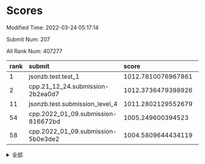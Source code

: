# Scores

Modified Time: 2022-03-24 05:17:14

Submit Num: 207

All Rank Num: 407277

| rank |               submit               |       score        |       sigma        | pk_num |
| :--- | :--------------------------------- | :----------------- | :----------------- | :----- |
| 1    | jsonzb.test.test_1                 | 1012.7810076967861 | 0.8039447645988776 | 7870   |
| 2    | cpp.21_12_24.submission-2b2ea0d7   | 1012.3736479398926 | 0.7922842700568713 | 7869   |
| 11   | jsonzb.test.submission_level_4     | 1011.2802129552679 | 0.7672303747358127 | 7866   |
| 54   | cpp.2022_01_09.submission-816672bd | 1005.249600394523  | 0.7269586774336733 | 7870   |
| 58   | cpp.2022_01_09.submission-5b0e3de2 | 1004.5809644434119 | 0.7215851310813575 | 7869   |


<details>
<summary>全部</summary>

| rank |                 submit                 |       score        |       sigma        | pk_num |
| :--- | :------------------------------------- | :----------------- | :----------------- | :----- |
| 1    | jsonzb.test.test_1                     | 1012.7810076967861 | 0.8039447645988776 | 7870   |
| 2    | cpp.21_12_24.submission-2b2ea0d7       | 1012.3736479398926 | 0.7922842700568713 | 7869   |
| 3    | gobigger.level_3.submission_level_3_25 | 1011.6367558183578 | 0.7962627385184928 | 7869   |
| 4    | gobigger.level_3.submission_level_3_21 | 1011.6146055755526 | 0.7699323162834254 | 7871   |
| 5    | gobigger.level_3.submission_level_3_38 | 1011.5769612595734 | 0.7915241998132831 | 7873   |
| 6    | gobigger.level_3.submission_level_3_33 | 1011.5304340213194 | 0.7828557423134616 | 7873   |
| 7    | gobigger.level_3.submission_level_3_12 | 1011.5085090937808 | 0.7536800274971812 | 7873   |
| 8    | gobigger.level_3.submission_level_3_47 | 1011.4415618854985 | 0.7643088936065017 | 7871   |
| 9    | gobigger.level_3.submission_level_3_0  | 1011.3837691753799 | 0.770434046744328  | 7871   |
| 10   | gobigger.level_3.submission_level_3_28 | 1011.2863458920805 | 0.759990535117214  | 7873   |
| 11   | jsonzb.test.submission_level_4         | 1011.2802129552679 | 0.7672303747358127 | 7866   |
| 12   | gobigger.level_3.submission_level_3_36 | 1011.1900662982099 | 0.7721607704464954 | 7876   |
| 13   | gobigger.level_3.submission_level_3_26 | 1011.1230146156552 | 0.7708824010602401 | 7872   |
| 14   | gobigger.level_3.submission_level_3_15 | 1010.9575290309689 | 0.7755230136294862 | 7871   |
| 15   | gobigger.level_3.submission_level_3_42 | 1010.8155835225824 | 0.7477288358513644 | 7872   |
| 16   | gobigger.level_3.submission_level_3_1  | 1010.7699973770103 | 0.7750743349022092 | 7870   |
| 17   | gobigger.level_3.submission_level_3_22 | 1010.7022571364633 | 0.7778379096443436 | 7872   |
| 18   | gobigger.level_3.submission_level_3_27 | 1010.6723099532401 | 0.7664380357349938 | 7870   |
| 19   | gobigger.level_3.submission_level_3_11 | 1010.4657468911754 | 0.7502521675250463 | 7868   |
| 20   | gobigger.level_3.submission_level_3_24 | 1010.4613155890381 | 0.7827751235304625 | 7870   |
| 21   | gobigger.level_3.submission_level_3_19 | 1010.352885358553  | 0.7655453185764127 | 7871   |
| 22   | gobigger.level_3.submission_level_3_29 | 1010.0641187909207 | 0.7733833097336666 | 7872   |
| 23   | gobigger.level_3.submission_level_3_18 | 1010.0398914393187 | 0.7557467674257238 | 7864   |
| 24   | gobigger.level_3.submission_level_3_2  | 1010.03109802983   | 0.7546374798011983 | 7871   |
| 25   | gobigger.level_3.submission_level_3_41 | 1009.9914819592032 | 0.7739550291463984 | 7874   |
| 26   | gobigger.level_3.submission_level_3_45 | 1009.9141405494172 | 0.7503234516041252 | 7870   |
| 27   | gobigger.level_3.submission_level_3_13 | 1009.833204898677  | 0.7556947919857668 | 7873   |
| 28   | gobigger.level_3.submission_level_3_5  | 1009.8189901842529 | 0.7396086674027477 | 7872   |
| 29   | gobigger.level_3.submission_level_3_49 | 1009.8136679189237 | 0.7596342629584182 | 7870   |
| 30   | gobigger.level_3.submission_level_3_17 | 1009.74884070182   | 0.741933910241457  | 7871   |
| 31   | gobigger.level_3.submission_level_3_34 | 1009.7303985555676 | 0.75042211618239   | 7871   |
| 32   | gobigger.level_3.submission_level_3_20 | 1009.6745169416853 | 0.7511349584572269 | 7871   |
| 33   | gobigger.level_3.submission_level_3_3  | 1009.6140215036814 | 0.7480720373554763 | 7864   |
| 34   | gobigger.level_3.submission_level_3_48 | 1009.54668822934   | 0.7509643050242065 | 7873   |
| 35   | gobigger.level_3.submission_level_3_6  | 1009.3999819453232 | 0.7610346646388162 | 7872   |
| 36   | gobigger.level_3.submission_level_3_35 | 1009.3786162878571 | 0.7333268977986339 | 7874   |
| 37   | gobigger.level_3.submission_level_3_44 | 1009.3782867675214 | 0.7564788451150907 | 7866   |
| 38   | gobigger.level_3.submission_level_3_4  | 1009.3198158242703 | 0.7532650257976662 | 7874   |
| 39   | gobigger.level_3.submission_level_3_46 | 1009.2918760925323 | 0.7627216725125051 | 7870   |
| 40   | gobigger.level_3.submission_level_3_37 | 1009.2440426290842 | 0.7339256004497902 | 7873   |
| 41   | gobigger.level_3.submission_level_3_9  | 1009.1594106576006 | 0.7421432696320635 | 7871   |
| 42   | gobigger.level_3.submission_level_3_43 | 1009.1504115118921 | 0.7427919979894957 | 7873   |
| 43   | gobigger.level_3.submission_level_3_14 | 1009.1056815011474 | 0.7477539738600248 | 7866   |
| 44   | gobigger.level_3.submission_level_3_16 | 1009.0305418885707 | 0.7593403474665578 | 7869   |
| 45   | gobigger.level_3.submission_level_3_8  | 1008.9576445963726 | 0.7373586408059487 | 7874   |
| 46   | gobigger.level_3.submission_level_3_39 | 1008.8847827293862 | 0.715536200415917  | 7872   |
| 47   | gobigger.level_3.submission_level_3_23 | 1008.8080213503187 | 0.7366645022936673 | 7869   |
| 48   | gobigger.level_3.submission_level_3_40 | 1008.4857281197225 | 0.7468298893832089 | 7873   |
| 49   | gobigger.level_3.submission_level_3_7  | 1008.4365020035306 | 0.7522361014607802 | 7872   |
| 50   | gobigger.level_3.submission_level_3_31 | 1008.2568113426428 | 0.7377411944375075 | 7870   |
| 51   | gobigger.level_3.submission_level_3_32 | 1007.9757505927346 | 0.7349131122346422 | 7873   |
| 52   | gobigger.level_3.submission_level_3_10 | 1007.9516965549535 | 0.739544788093523  | 7872   |
| 53   | gobigger.level_3.submission_level_3_30 | 1007.3059806401736 | 0.7233954895747704 | 7873   |
| 54   | cpp.2022_01_09.submission-816672bd     | 1005.249600394523  | 0.7269586774336733 | 7870   |
| 55   | gobigger.level_1.submission_level_1_49 | 1004.9148300135062 | 0.7208714624903412 | 7870   |
| 56   | gobigger.level_1.submission_level_1_10 | 1004.912938889618  | 0.7174070480979889 | 7871   |
| 57   | gobigger.level_1.submission_level_1_3  | 1004.6310013062824 | 0.7126726234323776 | 7869   |
| 58   | cpp.2022_01_09.submission-5b0e3de2     | 1004.5809644434119 | 0.7215851310813575 | 7869   |
| 59   | gobigger.level_1.submission_level_1_20 | 1004.3916874523383 | 0.7138652176460539 | 7871   |
| 60   | gobigger.level_1.submission_level_1_29 | 1004.2938506881259 | 0.7128261396990676 | 7872   |
| 61   | gobigger.level_1.submission_level_1_11 | 1004.2534826045038 | 0.7391441898214962 | 7871   |
| 62   | gobigger.level_1.submission_level_1_23 | 1004.2333949042371 | 0.7162939381436806 | 7867   |
| 63   | gobigger.level_1.submission_level_1_14 | 1004.1963506032736 | 0.7264396039613998 | 7871   |
| 64   | gobigger.level_1.submission_level_1_16 | 1004.1705981059157 | 0.7099272487264305 | 7868   |
| 65   | gobigger.level_1.submission_level_1_41 | 1004.017498646171  | 0.7198154608125107 | 7869   |
| 66   | gobigger.level_1.submission_level_1_34 | 1004.0057592550149 | 0.7120553862259393 | 7872   |
| 67   | gobigger.level_1.submission_level_1_30 | 1003.8755237098618 | 0.717641193491878  | 7868   |
| 68   | gobigger.level_1.submission_level_1_37 | 1003.8685189203644 | 0.7150148001692771 | 7866   |
| 69   | gobigger.level_1.submission_level_1_24 | 1003.8543200122166 | 0.7213454544031478 | 7870   |
| 70   | gobigger.level_1.submission_level_1_31 | 1003.8482441552763 | 0.6994472942090592 | 7872   |
| 71   | gobigger.level_1.submission_level_1_36 | 1003.8460790598992 | 0.7137927667684973 | 7871   |
| 72   | gobigger.level_1.submission_level_1_22 | 1003.7700466119979 | 0.7150525036569609 | 7871   |
| 73   | gobigger.level_1.submission_level_1_48 | 1003.7563935371242 | 0.7229034304216176 | 7869   |
| 74   | gobigger.level_1.submission_level_1_18 | 1003.734171416835  | 0.7107049881267432 | 7871   |
| 75   | gobigger.level_1.submission_level_1_19 | 1003.6910930603905 | 0.7036281170572246 | 7873   |
| 76   | gobigger.level_1.submission_level_1_1  | 1003.6756186444896 | 0.7152389445425518 | 7870   |
| 77   | gobigger.level_1.submission_level_1_6  | 1003.5490802363197 | 0.7150127724726228 | 7874   |
| 78   | gobigger.level_1.submission_level_1_13 | 1003.5116483145947 | 0.7160353197344214 | 7870   |
| 79   | gobigger.level_1.submission_level_1_42 | 1003.4344223833383 | 0.7142447950747941 | 7869   |
| 80   | gobigger.level_1.submission_level_1_12 | 1003.430400994816  | 0.710027194002898  | 7867   |
| 81   | gobigger.level_1.submission_level_1_5  | 1003.4090688158839 | 0.7164303474220539 | 7867   |
| 82   | gobigger.level_1.submission_level_1_2  | 1003.2549296111954 | 0.7178741889219765 | 7873   |
| 83   | gobigger.level_1.submission_level_1_40 | 1003.1275414643465 | 0.7308176952992897 | 7871   |
| 84   | gobigger.level_1.submission_level_1_43 | 1003.1044625867937 | 0.7146884889671209 | 7865   |
| 85   | gobigger.level_1.submission_level_1_17 | 1003.0134043615896 | 0.7096846703355189 | 7866   |
| 86   | gobigger.level_1.submission_level_1_8  | 1002.9969237398458 | 0.7205683138096953 | 7865   |
| 87   | gobigger.level_1.submission_level_1_38 | 1002.9522667791214 | 0.7227007890437336 | 7869   |
| 88   | gobigger.level_1.submission_level_1_45 | 1002.9108254054995 | 0.7307274136587026 | 7869   |
| 89   | gobigger.level_1.submission_level_1_21 | 1002.9011428769217 | 0.7228935339345595 | 7870   |
| 90   | gobigger.level_1.submission_level_1_4  | 1002.8699189533232 | 0.7229270248983088 | 7873   |
| 91   | gobigger.level_1.submission_level_1_44 | 1002.8274956422513 | 0.7101243990431616 | 7867   |
| 92   | gobigger.level_1.submission_level_1_35 | 1002.8087459002619 | 0.7126208140150175 | 7869   |
| 93   | gobigger.level_1.submission_level_1_25 | 1002.7256053447255 | 0.7169445261702321 | 7871   |
| 94   | gobigger.level_1.submission_level_1_39 | 1002.5472580621993 | 0.7227242864972466 | 7866   |
| 95   | gobigger.level_1.submission_level_1_9  | 1002.5433120017066 | 0.7054771017655312 | 7869   |
| 96   | gobigger.level_1.submission_level_1_47 | 1002.5393252307372 | 0.7123988149586883 | 7867   |
| 97   | gobigger.level_1.submission_level_1_26 | 1002.5026224856839 | 0.7092005417167632 | 7870   |
| 98   | gobigger.level_1.submission_level_1_0  | 1002.4088804625387 | 0.7037701990570358 | 7874   |
| 99   | gobigger.level_1.submission_level_1_46 | 1002.2613654992606 | 0.702469701828495  | 7868   |
| 100  | gobigger.level_1.submission_level_1_27 | 1002.1960565881413 | 0.720949697182494  | 7874   |
| 101  | gobigger.level_1.submission_level_1_15 | 1002.120872154049  | 0.713786428161478  | 7867   |
| 102  | gobigger.level_1.submission_level_1_32 | 1002.0771647003071 | 0.7053897381627193 | 7871   |
| 103  | gobigger.level_1.submission_level_1_7  | 1002.0702050800581 | 0.7130533785252395 | 7866   |
| 104  | gobigger.level_1.submission_level_1_33 | 1001.9936490284814 | 0.7068849238526853 | 7867   |
| 105  | gobigger.level_1.submission_level_1_28 | 1001.6343893129189 | 0.706899535366108  | 7873   |
| 106  | gobigger.random.submission_random_33   | 997.7519611749995  | 0.7061261680061093 | 7871   |
| 107  | gobigger.random.submission_random_21   | 996.8512163701934  | 0.7163319892373654 | 7868   |
| 108  | gobigger.random.submission_random_26   | 996.7937883293707  | 0.7271841882631898 | 7869   |
| 109  | gobigger.random.submission_random_37   | 996.7936795110609  | 0.7067255463138075 | 7868   |
| 110  | gobigger.random.submission_random_0    | 996.7595545220493  | 0.7037171384432719 | 7873   |
| 111  | gobigger.random.submission_random_32   | 996.7242262550806  | 0.7164586259188399 | 7870   |
| 112  | gobigger.random.submission_random_25   | 996.6910665834968  | 0.7060791726839318 | 7866   |
| 113  | gobigger.random.submission_random_35   | 996.5313645303316  | 0.7019382814387555 | 7872   |
| 114  | gobigger.random.submission_random_6    | 996.5185450687591  | 0.7167800824249305 | 7871   |
| 115  | gobigger.random.submission_random_9    | 996.4266775005765  | 0.716379558230901  | 7866   |
| 116  | gobigger.random.submission_random_14   | 996.4167341779047  | 0.7191153968738255 | 7874   |
| 117  | gobigger.random.submission_random_29   | 996.3955232974095  | 0.7080394839746019 | 7865   |
| 118  | gobigger.random.submission_random_2    | 996.383402786876   | 0.7072692141834008 | 7869   |
| 119  | gobigger.random.submission_random_40   | 996.3567416874882  | 0.7065999280882226 | 7868   |
| 120  | gobigger.random.submission_random_27   | 996.1995840334325  | 0.7153277689515636 | 7868   |
| 121  | gobigger.random.submission_random_1    | 996.1700051674129  | 0.7151215264018816 | 7866   |
| 122  | gobigger.random.submission_random_49   | 996.1661373849109  | 0.7156056010728158 | 7871   |
| 123  | gobigger.random.submission_random_20   | 996.1581023171022  | 0.714639189583466  | 7870   |
| 124  | gobigger.random.submission_random_44   | 996.134464302235   | 0.7140031214550874 | 7870   |
| 125  | gobigger.random.submission_random_5    | 996.1273764531018  | 0.7150661656132775 | 7869   |
| 126  | gobigger.random.submission_random_28   | 996.1119841020668  | 0.7058318000686489 | 7874   |
| 127  | gobigger.random.submission_random_23   | 996.089535108575   | 0.6983310757458431 | 7870   |
| 128  | gobigger.random.submission_random_34   | 996.0602606238406  | 0.7121908977897323 | 7867   |
| 129  | gobigger.random.submission_random_11   | 996.0391047643386  | 0.7126860171287516 | 7867   |
| 130  | gobigger.random.submission_random_30   | 996.017749660983   | 0.7137638320966466 | 7873   |
| 131  | gobigger.random.submission_random_7    | 995.9905655147664  | 0.7096219903096219 | 7866   |
| 132  | gobigger.random.submission_random_3    | 995.952155764742   | 0.7167926751491676 | 7869   |
| 133  | gobigger.random.submission_random_42   | 995.9421159912594  | 0.7261793682890807 | 7874   |
| 134  | gobigger.random.submission_random_46   | 995.8100805027648  | 0.7145863895014869 | 7871   |
| 135  | gobigger.random.submission_random_8    | 995.8089217284893  | 0.7118636463670763 | 7868   |
| 136  | gobigger.random.submission_random_19   | 995.794711320974   | 0.7106792771283281 | 7867   |
| 137  | gobigger.random.submission_random_13   | 995.7350827408326  | 0.722060143357439  | 7870   |
| 138  | gobigger.random.submission_random_43   | 995.5947694120673  | 0.7121812299152842 | 7873   |
| 139  | gobigger.random.submission_random_17   | 995.5226230067641  | 0.7123134194396349 | 7870   |
| 140  | gobigger.random.submission_random_41   | 995.4986188568224  | 0.7104736442249836 | 7871   |
| 141  | gobigger.random.submission_random_15   | 995.4446227956506  | 0.7177286961537844 | 7870   |
| 142  | gobigger.random.submission_random_47   | 995.4277595766252  | 0.719730014086841  | 7870   |
| 143  | gobigger.random.submission_random_12   | 995.4158492396648  | 0.7163996817412965 | 7871   |
| 144  | gobigger.random.submission_random_39   | 995.4045185216448  | 0.7296875764084425 | 7871   |
| 145  | gobigger.random.submission_random_45   | 995.3501826743094  | 0.7155979268632783 | 7875   |
| 146  | gobigger.random.submission_random_18   | 995.3353613479851  | 0.7021711930112745 | 7867   |
| 147  | gobigger.random.submission_random_38   | 995.3237699849946  | 0.7104330310598199 | 7865   |
| 148  | gobigger.random.submission_random_4    | 995.3234778529963  | 0.7198512291411105 | 7870   |
| 149  | gobigger.random.submission_random_48   | 995.2404659900683  | 0.7215269787209034 | 7872   |
| 150  | gobigger.random.submission_random_22   | 995.0763114181696  | 0.7110679916790278 | 7869   |
| 151  | gobigger.random.submission_random_36   | 995.0339225690407  | 0.7217900719907401 | 7870   |
| 152  | gobigger.random.submission_random_16   | 994.9778255115062  | 0.7135884724570655 | 7871   |
| 153  | gobigger.random.submission_random_24   | 994.930211314605   | 0.7097764409238053 | 7874   |
| 154  | gobigger.random.submission_random_31   | 994.7834008151316  | 0.7102453278303136 | 7870   |
| 155  | gobigger.random.submission_random_10   | 994.5374865678664  | 0.7199666936691065 | 7867   |
| 156  | gobigger.level_2.submission_level_2_44 | 994.040990184637   | 0.7297552284075375 | 7867   |
| 157  | gobigger.level_2.submission_level_2_6  | 993.7875607893836  | 0.7238848662809299 | 7866   |
| 158  | gobigger.level_2.submission_level_2_49 | 993.4520245938239  | 0.7371370917807203 | 7872   |
| 159  | gobigger.level_2.submission_level_2_11 | 993.3674200305321  | 0.7356343469270712 | 7871   |
| 160  | gobigger.level_2.submission_level_2_25 | 993.285145258131   | 0.7231998213860547 | 7875   |
| 161  | gobigger.level_2.submission_level_2_19 | 993.2793570003378  | 0.7379020560684956 | 7869   |
| 162  | gobigger.level_2.submission_level_2_48 | 993.2112547572591  | 0.7195062881840609 | 7864   |
| 163  | gobigger.level_2.submission_level_2_18 | 993.0729726422433  | 0.744068413024461  | 7873   |
| 164  | gobigger.level_2.submission_level_2_47 | 993.019584475778   | 0.7441623932894162 | 7868   |
| 165  | gobigger.level_2.submission_level_2_32 | 992.9751422849788  | 0.7354251941211655 | 7867   |
| 166  | gobigger.level_2.submission_level_2_27 | 992.9155461636354  | 0.719327986443463  | 7869   |
| 167  | gobigger.level_2.submission_level_2_0  | 992.8888101322943  | 0.7422949552514494 | 7869   |
| 168  | gobigger.level_2.submission_level_2_45 | 992.850797533081   | 0.7442118822116495 | 7873   |
| 169  | gobigger.level_2.submission_level_2_13 | 992.7802225727157  | 0.7353645324230663 | 7871   |
| 170  | gobigger.level_2.submission_level_2_9  | 992.7214138327034  | 0.7482583714865243 | 7865   |
| 171  | gobigger.level_2.submission_level_2_24 | 992.6937886854586  | 0.7367678873294496 | 7869   |
| 172  | gobigger.level_2.submission_level_2_4  | 992.6809879686903  | 0.7288573442900544 | 7873   |
| 173  | gobigger.level_2.submission_level_2_22 | 992.5865341955288  | 0.7454921939846882 | 7872   |
| 174  | gobigger.level_2.submission_level_2_17 | 992.5763885530354  | 0.7299078585498242 | 7871   |
| 175  | gobigger.level_2.submission_level_2_40 | 992.4962186316691  | 0.7506349358650377 | 7872   |
| 176  | gobigger.level_2.submission_level_2_2  | 992.4841078162824  | 0.7348981472008131 | 7864   |
| 177  | gobigger.level_2.submission_level_2_1  | 992.3403417724103  | 0.7396469085856571 | 7872   |
| 178  | gobigger.level_2.submission_level_2_36 | 992.329423261758   | 0.7461156037145683 | 7870   |
| 179  | gobigger.level_2.submission_level_2_38 | 992.3039577908773  | 0.7353143091737121 | 7870   |
| 180  | gobigger.level_2.submission_level_2_3  | 992.300808768572   | 0.7469978047218528 | 7874   |
| 181  | gobigger.level_2.submission_level_2_26 | 992.2647131992143  | 0.744471639699702  | 7873   |
| 182  | gobigger.level_2.submission_level_2_31 | 992.2491076073385  | 0.7342386153331547 | 7867   |
| 183  | gobigger.level_2.submission_level_2_14 | 992.1599698232277  | 0.7699315989816564 | 7869   |
| 184  | gobigger.level_2.submission_level_2_8  | 992.1255821430941  | 0.7429535683780221 | 7871   |
| 185  | gobigger.level_2.submission_level_2_5  | 992.0190683553406  | 0.7362398964597383 | 7868   |
| 186  | gobigger.level_2.submission_level_2_20 | 992.0099636396238  | 0.7423698191434267 | 7870   |
| 187  | gobigger.level_2.submission_level_2_41 | 992.0051516251751  | 0.7393719190570248 | 7865   |
| 188  | gobigger.level_2.submission_level_2_37 | 992.0007679713971  | 0.7451971844370812 | 7870   |
| 189  | gobigger.level_2.submission_level_2_43 | 991.9913527449207  | 0.7374731604836409 | 7869   |
| 190  | gobigger.level_2.submission_level_2_46 | 991.9725663555888  | 0.7511312361843804 | 7872   |
| 191  | gobigger.level_2.submission_level_2_29 | 991.8858581800974  | 0.7427544612017182 | 7874   |
| 192  | gobigger.level_2.submission_level_2_33 | 991.8185215130223  | 0.7339697687559313 | 7870   |
| 193  | gobigger.level_2.submission_level_2_10 | 991.7902499322543  | 0.7454487405087886 | 7873   |
| 194  | gobigger.level_2.submission_level_2_34 | 991.7682745157643  | 0.7240425242113158 | 7864   |
| 195  | gobigger.level_2.submission_level_2_35 | 991.6826325911838  | 0.7464487211337798 | 7870   |
| 196  | gobigger.level_2.submission_level_2_23 | 991.6139201678847  | 0.7441823381675504 | 7872   |
| 197  | gobigger.level_2.submission_level_2_39 | 991.4978823520402  | 0.7562310227793939 | 7872   |
| 198  | gobigger.level_2.submission_level_2_30 | 991.4395401663837  | 0.7473016689112015 | 7867   |
| 199  | gobigger.level_2.submission_level_2_21 | 991.3675787347883  | 0.7530016311369512 | 7870   |
| 200  | gobigger.level_2.submission_level_2_42 | 991.3422658067697  | 0.7496113260618315 | 7872   |
| 201  | gobigger.level_2.submission_level_2_15 | 991.3102394466606  | 0.7469249187205025 | 7869   |
| 202  | gobigger.level_2.submission_level_2_7  | 991.287353892029   | 0.7597378631286245 | 7870   |
| 203  | gobigger.level_2.submission_level_2_16 | 991.2749835380448  | 0.7539533316562741 | 7874   |
| 204  | gobigger.level_2.submission_level_2_28 | 990.9027761727292  | 0.7647083951222963 | 7872   |
| 205  | gobigger.level_2.submission_level_2_12 | 990.8396926237152  | 0.7665889567662201 | 7875   |
| 206  | gobigger.none.submission_none_0        | 978.5056490881484  | 1.3025646801343385 | 7870   |
| 207  | gobigger.none.submission_none_1        | 977.1776091308528  | 1.3914502826729898 | 7870   |

</details>